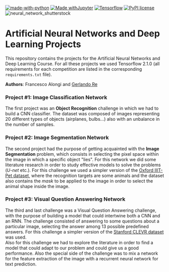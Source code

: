 [![made-with-python](https://img.shields.io/badge/Made%20with-Python-blue?logo=python)](https://www.python.org/)
[![Made withJupyter](https://img.shields.io/badge/Run%20with-Jupyter-orange?logo=Jupyter)](https://jupyter.org/try) 
[![Tensorflow ](https://img.shields.io/badge/Powered%20by-Tensorflow-yellow?logo=tensorflow)](https://www.tensorflow.org/)
[![PyPI license](https://img.shields.io/pypi/l/ansicolortags.svg)](https://pypi.python.org/pypi/ansicolortags/)
![neural_network_shutterstock](https://user-images.githubusercontent.com/36633875/109690443-a4769100-7b86-11eb-923b-b97f7e4b5bc7.jpg)
# Artificial Neural Networks and Deep Learning Projects

This repository contains the projects for the Artificial Neural Networks and Deep Learning Course. For all these projects we used Tensorflow 2.1.0 (all requirements for each competition are listed in the corresponding ``requirements.txt`` file). </br>

**Authors**: Francesco Alongi and [Gerlando Re](https://github.com/gerlaxrex)

### Project #1: Image Classification Network

The first project was an __Object Recognition__ challenge in which we had to build a CNN classifier. The dataset was composed of images representing 20 different types of objects (airplanes, bulbs...) also with an unbalance in the number of samples.

### Project #2: Image Segmentation Network

The second project had the purpose of getting acquainted with the __Image Segmentation__ problem, which consists in selecting the pixel space within the image in which a specific object "lies". For this network we did some literature research in order to study effective models to solve the problems (_U-net_ etc.). For this challenge we used a simpler version of the [Oxford IIIT-Pet dataset](https://www.robots.ox.ac.uk/~vgg/data/pets/), where the recognition targets are some animals and the dataset also contains the _mask_ to be applied to the image in order to select the animal shape inside the image.

### Project #3: Visual Question Answering Network

The third and last challenge was a Visual Question Answering challenge, with the purpose of building a model that could intertwine both a CNN and an RNN. The challenge consisted of answering to some questions about a particular image, selecting the answer among 13 possible predefined answers. For this challenge a simpler version of the [Stanford CLEVR dataset](https://cs.stanford.edu/people/jcjohns/clevr/) was used. </br>
Also for this challenge we had to explore the literature in order to find a model that could adapt to our problem and could give us a good performance. Also the special side of the challenge was to mix a network for the feature extraction of the image with a recurrent neural network for text prediction.
